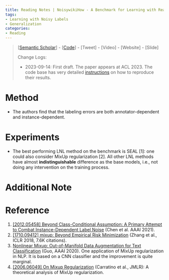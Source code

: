 ```yaml
---
title: Reading Notes | NoisywikiHow - A Benchmark for Learning with Real-world Noisy Labels in Natural Language Processing
tags: 
- Learning with Noisy Labels
- Generalization
categories:
- Reading
---
```


> [[Semantic Scholar](https://www.semanticscholar.org/paper/NoisywikiHow%3A-A-Benchmark-for-Learning-with-Noisy-Wu-Ding/35225d37ec210becb5af7c07a4b2af715f5b7e6c)] - [[Code](https://github.com/tangminji/NoisywikiHow)] - [Tweet] - [Video] - [Website] - [Slide]
>
> Change Logs:
>
> - 2023-09-14: First draft. The paper appears at ACL 2023. The code base has very detailed [instructions](https://github.com/tangminji/NoisywikiHow/blob/main/TORUN.md) on how to reproduce their results.

# Method

- The authors find that the labeling errors are both annotator-dependent and instance-dependent.

# Experiments

- The best performing LNL method on the benchmark is SEAL [1]: one could also consider MixUp regularization [2]. All other LNL methods have almost **indistinguishable** difference as the base models, i.e., not doing any intervention on the training process.

# Additional Note



# Reference

1. [[2012.05458] Beyond Class-Conditional Assumption: A Primary Attempt to Combat Instance-Dependent Label Noise](https://arxiv.org/abs/2012.05458) (Chen et al. AAAI 2021).
2. [[1710.09412] mixup: Beyond Empirical Risk Minimization](https://arxiv.org/abs/1710.09412) (Zhang et al., ICLR 2018, 7.6K citations).
3. [Nonlinear Mixup: Out-of-Manifold Data Augmentation for Text Classification](https://ojs.aaai.org/index.php/AAAI/article/view/5822) (Guo, AAAI 2020). One application of MixUp regularization in NLP. It is based on a CNN classifier and the improvement is quite marginal.
4. [[2006.06049] On Mixup Regularization](https://arxiv.org/abs/2006.06049) (Carratino et al., JMLR): A theoretical analysis of MixUp regularization.